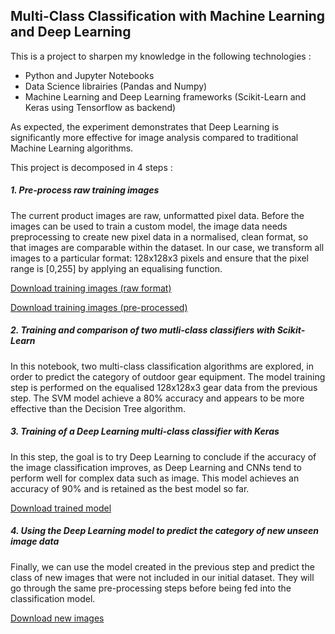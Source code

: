 ## Multi-Class Classification with Machine Learning and Deep Learning
This is a project to sharpen my knowledge in the following technologies :
- Python and Jupyter Notebooks
- Data Science librairies (Pandas and Numpy)
- Machine Learning and Deep Learning frameworks (Scikit-Learn and Keras using Tensorflow as backend)

As expected, the experiment demonstrates that Deep Learning is significantly more effective for image analysis compared to traditional Machine Learning algorithms.


This project is decomposed in 4 steps :

##### 1. Pre-process raw training images
The current product images are raw, unformatted pixel data. Before the images can be used to train a custom model, the image data needs preprocessing to create new pixel data in a normalised, clean format, so that images are comparable within the dataset.
In our case, we transform all images to a particular format: 128x128x3 pixels and ensure that the pixel range is [0,255] by applying an equalising function.

[Download training images (raw format)](https://gbourniquestorage.blob.core.windows.net/shared/gear_images.zip)

[Download training images (pre-processed)](https://gbourniquestorage.blob.core.windows.net/shared/gear_images_preprocessed.zip)
    
##### 2. Training and comparison of two mutli-class classifiers with Scikit-Learn
In this notebook, two multi-class classification algorithms are explored, in order to predict the category of outdoor gear equipment. The model training step is performed on the equalised 128x128x3 gear data from the previous step. The SVM model achieve a 80% accuracy and appears to be more effective than the Decision Tree algorithm.

##### 3. Training of a Deep Learning multi-class classifier with Keras
In this step, the goal is to try Deep Learning to conclude if the accuracy of the image classification improves, as Deep Learning and CNNs tend to perform well for complex data such as image. This model achieves an accuracy of 90% and is retained as the best model so far.

[Download trained model](https://gbourniquestorage.blob.core.windows.net/shared/gear_classifier.model)

##### 4. Using the Deep Learning model to predict the category of new unseen image data
Finally, we can use the model created in the previous step and predict the class of new images that were not included in our initial dataset. They will go through the same pre-processing steps before being fed into the classification model.

[Download new images](https://gbourniquestorage.blob.core.windows.net/shared/unseen_images.zip)
